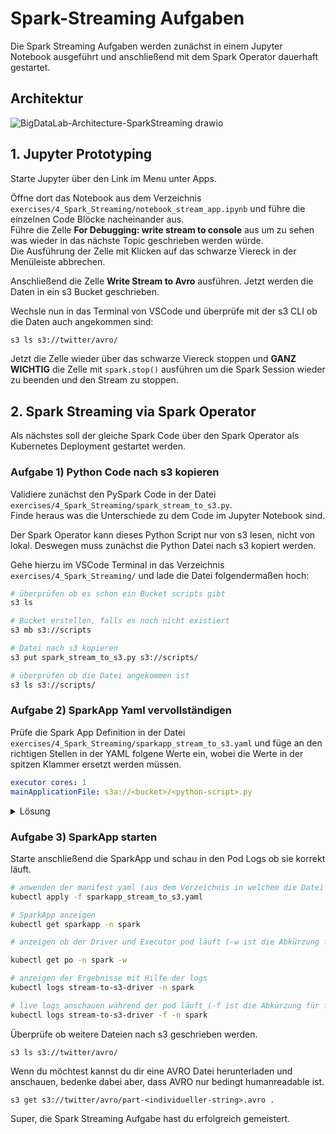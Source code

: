# Spark-Streaming Aufgaben
Die Spark Streaming Aufgaben werden zunächst in einem Jupyter Notebook ausgeführt und anschließend mit dem Spark Operator dauerhaft gestartet.

## Architektur

![BigDataLab-Architecture-SparkStreaming drawio](https://user-images.githubusercontent.com/16557412/212683374-676acaba-c4d6-4944-844d-ce43c2878421.png)

## 1. Jupyter Prototyping

Starte Jupyter über den Link im Menu unter Apps.

Öffne dort das Notebook aus dem Verzeichnis `exercises/4_Spark_Streaming/notebook_stream_app.ipynb` und führe die einzelnen Code Blöcke nacheinander aus.  
Führe die Zelle **For Debugging: write stream to console** aus um zu sehen was wieder in das nächste Topic geschrieben werden würde.   
Die Ausführung der Zelle mit Klicken auf das schwarze Viereck in der Menüleiste abbrechen.   

Anschließend die Zelle **Write Stream to Avro** ausführen. Jetzt werden die Daten in ein s3 Bucket geschrieben. <br>

Wechsle nun in das Terminal von VSCode und überprüfe mit der s3 CLI ob die Daten auch angekommen sind:

```bash
s3 ls s3://twitter/avro/
```

Jetzt die Zelle wieder über das schwarze Viereck stoppen und **GANZ WICHTIG** die Zelle mit `spark.stop()` ausführen um die Spark Session wieder zu beenden und den Stream zu stoppen.  

## 2. Spark Streaming via Spark Operator

Als nächstes soll der gleiche Spark Code über den Spark Operator als Kubernetes Deployment gestartet werden.

### Aufgabe 1) Python Code nach s3 kopieren

Validiere zunächst den PySpark Code in der Datei `exercises/4_Spark_Streaming/spark_stream_to_s3.py`.  
Finde heraus was die Unterschiede zu dem Code im Jupyter Notebook sind. <br>

Der Spark Operator kann dieses Python Script nur von s3 lesen, nicht von lokal. Deswegen muss zunächst die Python Datei nach s3 kopiert werden.

Gehe hierzu im VSCode Terminal in das Verzeichnis `exercises/4_Spark_Streaming/` und lade die Datei folgendermaßen hoch:
```bash
# überprüfen ob es schon ein Bucket scripts gibt
s3 ls

# Bucket erstellen, falls es noch nicht existiert
s3 mb s3://scripts

# Datei nach s3 kopieren
s3 put spark_stream_to_s3.py s3://scripts/

# überprüfen ob die Datei angekommen ist
s3 ls s3://scripts/
```

### Aufgabe 2) SparkApp Yaml vervollständigen
Prüfe die Spark App Definition in der Datei `exercises/4_Spark_Streaming/sparkapp_stream_to_s3.yaml` und füge an den richtigen Stellen in der YAML folgene Werte ein, wobei die Werte in der spitzen Klammer ersetzt werden müssen.

```yaml
executor cores: 1
mainApplicationFile: s3a://<bucket>/<python-script>.py
```

<details>
<summary>Lösung </summary>
  
<p>
verwende in den eckigen Klammern  <br> 
  <b>bucket:</b> <code>scripts</code><br> 
<b>python-script:</b> <code>spark_stream_to_s3</code>    

</details>
</p>


### Aufgabe 3) SparkApp starten
Starte anschließend die SparkApp und schau in den Pod Logs ob sie korrekt läuft. <br>

```bash
# anwenden der manifest yaml (aus dem Verzeichnis in welchem die Datei liegt)
kubectl apply -f sparkapp_stream_to_s3.yaml

# SparkApp anzeigen
kubectl get sparkapp -n spark

# anzeigen ob der Driver und Executor pod läuft (-w ist die Abkürzung für --watch und zeigt immer wieder STATUS Veränderungen eines Pods an, beenden mit STRG+C)

kubectl get po -n spark -w

# anzeigen der Ergebnisse mit Hilfe der logs
kubectl logs stream-to-s3-driver -n spark

# live logs anschauen während der pod läuft (-f ist die Abkürzung für follow, exit mit STRG+c)
kubectl logs stream-to-s3-driver -f -n spark
```

Überprüfe ob weitere Dateien nach s3 geschrieben werden.  
```
s3 ls s3://twitter/avro/
```

Wenn du möchtest kannst du dir eine AVRO Datei herunterladen und anschauen, bedenke dabei aber, dass AVRO nur bedingt humanreadable ist.

```
s3 get s3://twitter/avro/part-<individueller-string>.avro .
```

Super, die Spark Streaming Aufgabe hast du erfolgreich gemeistert.
